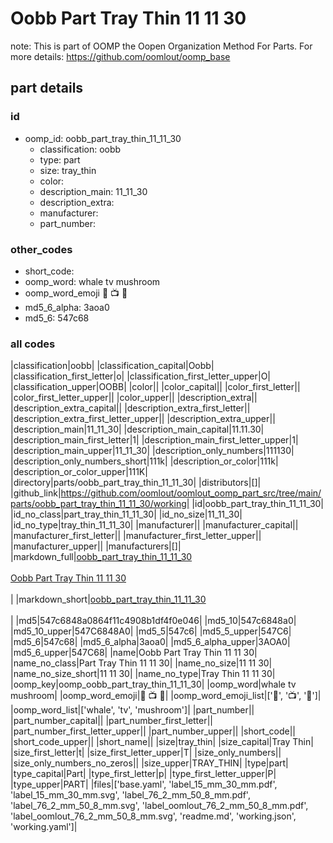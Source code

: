 # Oobb Part Tray Thin 11 11 30  

note: This is part of OOMP the Oopen Organization Method For Parts. For more details: https://github.com/oomlout/oomp_base

##  part details





### id
* oomp_id: oobb_part_tray_thin_11_11_30
  * classification: oobb
  * type: part
  * size: tray_thin
  * color: 
  * description_main: 11_11_30
  * description_extra: 
  * manufacturer: 
  * part_number: 

### other_codes
* short_code: 
* oomp_word: whale tv mushroom
* oomp_word_emoji :whale: :tv: :mushroom:
* md5_6_alpha: 3aoa0
* md5_6: 547c68

### all codes 
|classification|oobb|
|classification_capital|Oobb|
|classification_first_letter|o|
|classification_first_letter_upper|O|
|classification_upper|OOBB|
|color||
|color_capital||
|color_first_letter||
|color_first_letter_upper||
|color_upper||
|description_extra||
|description_extra_capital||
|description_extra_first_letter||
|description_extra_first_letter_upper||
|description_extra_upper||
|description_main|11_11_30|
|description_main_capital|11.11.30|
|description_main_first_letter|1|
|description_main_first_letter_upper|1|
|description_main_upper|11_11_30|
|description_only_numbers|111130|
|description_only_numbers_short|111k|
|description_or_color|111k|
|description_or_color_upper|111K|
|directory|parts/oobb_part_tray_thin_11_11_30|
|distributors|[]|
|github_link|https://github.com/oomlout/oomlout_oomp_part_src/tree/main/parts/oobb_part_tray_thin_11_11_30/working|
|id|oobb_part_tray_thin_11_11_30|
|id_no_class|part_tray_thin_11_11_30|
|id_no_size|11_11_30|
|id_no_type|tray_thin_11_11_30|
|manufacturer||
|manufacturer_capital||
|manufacturer_first_letter||
|manufacturer_first_letter_upper||
|manufacturer_upper||
|manufacturers|[]|
|markdown_full|[oobb_part_tray_thin_11_11_30](https://github.com/oomlout/oomlout_oomp_part_src/tree/main/parts/oobb_part_tray_thin_11_11_30/working)<br>[](https://github.com/oomlout/oomlout_oomp_part_src/tree/main/parts/oobb_part_tray_thin_11_11_30/working)<br>[Oobb Part Tray Thin 11 11 30](https://github.com/oomlout/oomlout_oomp_part_src/tree/main/parts/oobb_part_tray_thin_11_11_30/working)<br><br>|
|markdown_short|[oobb_part_tray_thin_11_11_30](https://github.com/oomlout/oomlout_oomp_part_src/tree/main/parts/oobb_part_tray_thin_11_11_30/working)<br><br>|
|md5|547c6848a0864f11c4908b1df4f0e046|
|md5_10|547c6848a0|
|md5_10_upper|547C6848A0|
|md5_5|547c6|
|md5_5_upper|547C6|
|md5_6|547c68|
|md5_6_alpha|3aoa0|
|md5_6_alpha_upper|3AOA0|
|md5_6_upper|547C68|
|name|Oobb Part Tray Thin 11 11 30|
|name_no_class|Part Tray Thin 11 11 30|
|name_no_size|11 11 30|
|name_no_size_short|11 11 30|
|name_no_type|Tray Thin 11 11 30|
|oomp_key|oomp_oobb_part_tray_thin_11_11_30|
|oomp_word|whale tv mushroom|
|oomp_word_emoji|:whale: :tv: :mushroom:|
|oomp_word_emoji_list|[':whale:', ':tv:', ':mushroom:']|
|oomp_word_list|['whale', 'tv', 'mushroom']|
|part_number||
|part_number_capital||
|part_number_first_letter||
|part_number_first_letter_upper||
|part_number_upper||
|short_code||
|short_code_upper||
|short_name||
|size|tray_thin|
|size_capital|Tray Thin|
|size_first_letter|t|
|size_first_letter_upper|T|
|size_only_numbers||
|size_only_numbers_no_zeros||
|size_upper|TRAY_THIN|
|type|part|
|type_capital|Part|
|type_first_letter|p|
|type_first_letter_upper|P|
|type_upper|PART|
|files|['base.yaml', 'label_15_mm_30_mm.pdf', 'label_15_mm_30_mm.svg', 'label_76_2_mm_50_8_mm.pdf', 'label_76_2_mm_50_8_mm.svg', 'label_oomlout_76_2_mm_50_8_mm.pdf', 'label_oomlout_76_2_mm_50_8_mm.svg', 'readme.md', 'working.json', 'working.yaml']|
